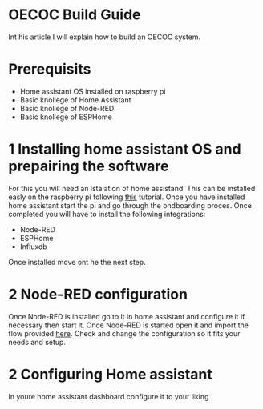 # OECOC Build Guide
Int his article I will explain how to build an OECOC system. 
# Prerequisits
- Home assistant OS installed on raspberry pi
- Basic knollege of Home Assistant
- Basic knollege of Node-RED
- Basic knollege of ESPHome

# 1 Installing home assistant OS and prepairing the software

For this you will need an istalation of home assistand. This can be installed easly on the raspberry pi following [this](https://www.home-assistant.io/installation/raspberrypi) tutorial. Once you have installed home assistant start the pi and go through the ondboarding proces. Once completed you will have to install the following integrations:
- Node-RED
- ESPHome
- Influxdb

Once installed move ont he the next step.

# 2 Node-RED configuration
Once Node-RED is installed go to it in home assistant and configure it if necessary then start it. Once Node-RED is started open it and import the flow provided [here](https://github.com/The-Game-Breaker/TM_2021-2022_Open-ECOsystem-Control_OECOC/blob/ee62c0f1d5eed604a494e42f3039b4c4e979fb77/Software-Firmware/Node-RED/flows.json). Check and change the configuration so it fits your needs and setup.

# 2 Configuring Home assistant
In youre home assistant dashboard configure it to your liking
